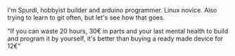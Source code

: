 I'm Spurdl, hobbyist builder and arduino programmer. Linux novice. Also trying to learn to git often, but let's see how that goes. 

"If you can waste 20 hours, 30€ in parts and your last mental health to build and program it by yourself, it's better than buying a ready made device for 12€"
<!---
Spurdl/Spurdl is a ✨ special ✨ repository because its `README.md` (this file) appears on your GitHub profile.
You can click the Preview link to take a look at your changes.
--->
